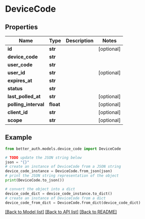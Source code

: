# DeviceCode


## Properties

Name | Type | Description | Notes
------------ | ------------- | ------------- | -------------
**id** | **str** |  | [optional] 
**device_code** | **str** |  | 
**user_code** | **str** |  | 
**user_id** | **str** |  | [optional] 
**expires_at** | **str** |  | 
**status** | **str** |  | 
**last_polled_at** | **str** |  | [optional] 
**polling_interval** | **float** |  | [optional] 
**client_id** | **str** |  | [optional] 
**scope** | **str** |  | [optional] 

## Example

```python
from better_auth.models.device_code import DeviceCode

# TODO update the JSON string below
json = "{}"
# create an instance of DeviceCode from a JSON string
device_code_instance = DeviceCode.from_json(json)
# print the JSON string representation of the object
print(DeviceCode.to_json())

# convert the object into a dict
device_code_dict = device_code_instance.to_dict()
# create an instance of DeviceCode from a dict
device_code_from_dict = DeviceCode.from_dict(device_code_dict)
```
[[Back to Model list]](../README.md#documentation-for-models) [[Back to API list]](../README.md#documentation-for-api-endpoints) [[Back to README]](../README.md)


